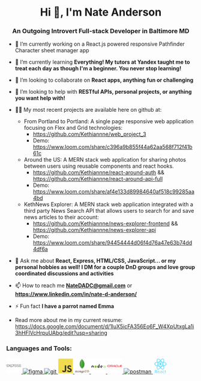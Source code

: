 <h1 align="center">Hi 👋, I'm Nate Anderson</h1>
<h3 align="center">An Outgoing Introvert Full-stack Developer in Baltimore MD</h3>

- 🔭 I’m currently working on a React.js powered responsive Pathfinder Character sheet manager app 

- 🌱 I’m currently learning **Everything! My tutors at Yandex taught me to treat each day as though I'm a beginner. You never stop learning!**

- 👯 I’m looking to collaborate on **React apps, anything fun or challenging**

- 🤝 I’m looking to help with **RESTful APIs, personal projects, or anything you want help with!**

- 👨‍💻 My most recent projects are available here on github at:
  - From Portland to Portland: A single page responsive web application focusing on Flex and Grid technologies: 
    - https://github.com/Kethiannne/web_project_3 
    - Demo: https://www.loom.com/share/c396a9b855f44a62aa568f712f41b61c
  - Around the US: A MERN stack web application for sharing photos between users using reusable components and react hooks. 
    - https://github.com/Kethiannne/react-around-auth && https://github.com/Kethiannne/react-around-api-full
    - Demo: https://www.loom.com/share/af4e133d89984640af518c99285aa4bd
  - KethNews Explorer: A MERN stack web application integrated with a third party News Search API that allows users to search for and save news articles to their account: 
    - https://github.com/Kethiannne/news-explorer-frontend && https://github.com/Kethiannne/news-explorer-api
    - Demo: https://www.loom.com/share/94454444d06f4d76a47e63b74dd4df6a
 
- 💬 Ask me about **React, Express, HTML/CSS, JavaScript... or my personal hobbies as well! I DM for a couple DnD groups and love group coordinated discussions and activities**

- 📫 How to reach me **NateDADC@gmail.com** or **https://www.linkedin.com/in/nate-d-anderson/**

- ⚡ Fun fact **I have a parrot named Emma**

- Read more about me in my current resume: https://docs.google.com/document/d/1luX5icFA356Eo6F_W4XpUtxgLa1i3hHFlVcHrpuUAbg/edit?usp=sharing

<h3 align="left">Languages and Tools:</h3>
<p align="left"> <a href="https://expressjs.com" target="_blank"> <img src="https://raw.githubusercontent.com/devicons/devicon/master/icons/express/express-original-wordmark.svg" alt="express" width="40" height="40"/> </a> <a href="https://www.figma.com/" target="_blank"> <img src="https://www.vectorlogo.zone/logos/figma/figma-icon.svg" alt="figma" width="40" height="40"/> </a> <a href="https://git-scm.com/" target="_blank"> <img src="https://www.vectorlogo.zone/logos/git-scm/git-scm-icon.svg" alt="git" width="40" height="40"/> </a> <a href="https://developer.mozilla.org/en-US/docs/Web/JavaScript" target="_blank"> <img src="https://raw.githubusercontent.com/devicons/devicon/master/icons/javascript/javascript-original.svg" alt="javascript" width="40" height="40"/> </a> <a href="https://www.mongodb.com/" target="_blank"> <img src="https://raw.githubusercontent.com/devicons/devicon/master/icons/mongodb/mongodb-original-wordmark.svg" alt="mongodb" width="40" height="40"/> </a> <a href="https://nodejs.org" target="_blank"> <img src="https://raw.githubusercontent.com/devicons/devicon/master/icons/nodejs/nodejs-original-wordmark.svg" alt="nodejs" width="40" height="40"/> </a> <a href="https://www.oracle.com/" target="_blank"> <img src="https://raw.githubusercontent.com/devicons/devicon/master/icons/oracle/oracle-original.svg" alt="oracle" width="40" height="40"/> </a> <a href="https://postman.com" target="_blank"> <img src="https://www.vectorlogo.zone/logos/getpostman/getpostman-icon.svg" alt="postman" width="40" height="40"/> </a> <a href="https://reactjs.org/" target="_blank"> <img src="https://raw.githubusercontent.com/devicons/devicon/master/icons/react/react-original-wordmark.svg" alt="react" width="40" height="40"/> </a> </p>
